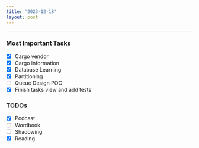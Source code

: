 ```yaml
---
title: '2023-12-18'
layout: post
---
```


---

### Most Important Tasks

- [x] Cargo vendor
- [x] Cargo information
- [x] Database Learning
- [x] Partitioning
- [ ] Queue Design POC
- [x] Finish tasks view and add tests

### TODOs

- [x] Podcast
- [ ] Wordbook
- [ ] Shadowing
- [x] Reading
